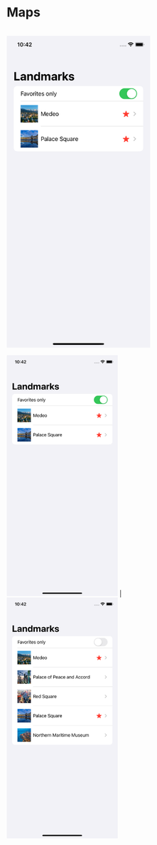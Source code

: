 # Maps

<br>
<img witch height="700" src="https://github.com/Sterrvac/Maps/blob/main/Image/1.png"
|
src="https://github.com/Sterrvac/Maps/blob/main/Image/2.png"
|
src="https://github.com/Sterrvac/Maps/blob/main/Image/3.png">
<br>

<img src="https://github.com/Sterrvac/Maps/blob/main/Image/1.png" width="250"> | <img src="https://github.com/Sterrvac/Maps/blob/main/Image/2.png" width="250">
